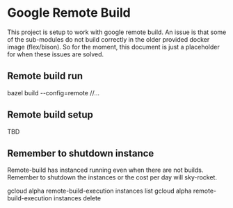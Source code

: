 
# Google Remote Build


This project is setup to work with google remote build. An issue is that some of the sub-modules
do not build correctly in the older provided docker image (flex/bison). So for the moment, this document
is just a placeholder for when these issues are solved.

## Remote build run

  bazel build --config=remote //...

## Remote build setup

 TBD

## Remember to shutdown instance

Remote-build has instanced running even when there are not builds. Remember to shutdown the instances
or the cost per day will sky-rocket.

  gcloud alpha remote-build-execution instances list
  gcloud alpha remote-build-execution instances delete

